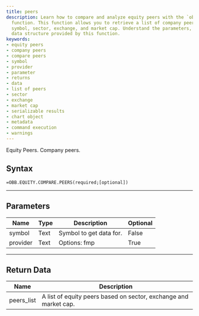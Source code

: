 ```yaml
---
title: peers
description: Learn how to compare and analyze equity peers with the `obb.equity.compare.peers`
  function. This function allows you to retrieve a list of company peers based on
  symbol, sector, exchange, and market cap. Understand the parameters, returns, and
  data structure provided by this function.
keywords: 
- equity peers
- company peers
- compare peers
- symbol
- provider
- parameter
- returns
- data
- list of peers
- sector
- exchange
- market cap
- serializable results
- chart object
- metadata
- command execution
- warnings
---
```


<!-- markdownlint-disable MD041 -->

Equity Peers. Company peers.

## Syntax

```excel wordwrap
=OBB.EQUITY.COMPARE.PEERS(required;[optional])
```

---

## Parameters

| Name | Type | Description | Optional |
| ---- | ---- | ----------- | -------- |
| symbol | Text | Symbol to get data for. | False |
| provider | Text | Options: fmp | True |

---

## Return Data

| Name | Description |
| ---- | ----------- |
| peers_list | A list of equity peers based on sector, exchange and market cap.  |

